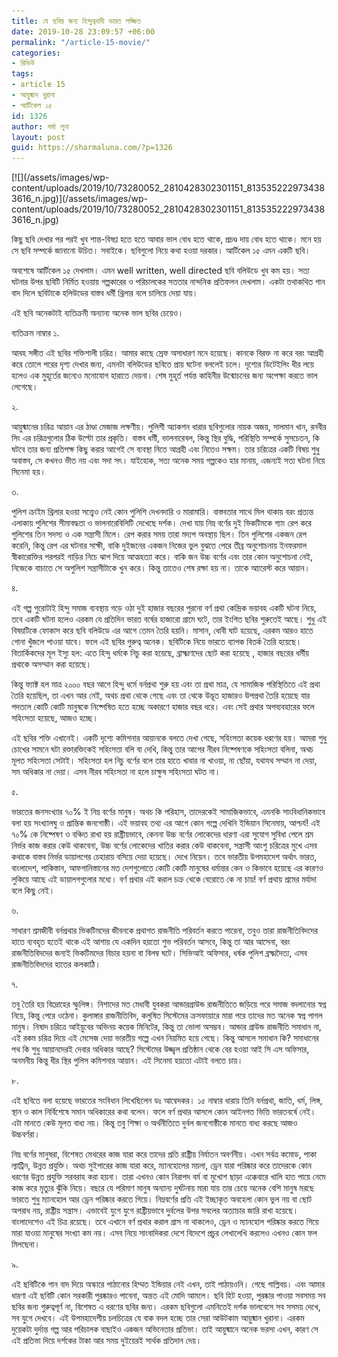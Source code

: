 ```yaml
---
title: যে ছবির জন্য হিন্দুত্ববাদী ভারত লজ্জিত
date: 2019-10-28 23:09:57 +06:00
permalink: "/article-15-movie/"
categories:
- রিভিউ
tags:
- article 15
- আয়ুষ্মান খুরানা
- আর্টিকেল ১৫
id: 1326
author: শর্মা লুনা
layout: post
guid: https://sharmaluna.com/?p=1326
---
```


<div class="_5pbx userContent _3576" data-ft="{"tn":"K"}" data-testid="post_message" id="js_x">[![](/assets/images/wp-content/uploads/2019/10/73280052_2810428302301151_8135352229734383616_n.jpg)](/assets/images/wp-content/uploads/2019/10/73280052_2810428302301151_8135352229734383616_n.jpg)

কিছু ছবি দেখার পর পরই খুব শান্ত-বিষণ্ণ হতে হতে আবার ভাল বোধ হতে থাকে, প্রচণ্ড দায় বোধ হতে থাকে। মনে হয় সে ছবি সম্পর্কে জানানো উচিত। সবাইকে। ছবিগুলো নিয়ে কথা হওয়া দরকার। আর্টিকেল ১৫ এমন একটি ছবি।

অবশেষে আর্টিকেল ১৫ দেখলাম। এমন well written, well directed ছবি বলিউডে খুব কম হয়। সত্য ঘটনার উপর ছবিটি নির্মিত হওয়ায় গল্পকারের ও পরিচালকের সততার নান্দনিক প্রতিফলন দেখলাম। একটা তথাকথিত গান বাদ দিলে ছবিটাকে হলিউডের বাস্তব ধর্মী থ্রিলার বলে চালিয়ে দেয়া যায়।

এই ছবি অনেকটাই ব্যতিক্রমী অন্যান্য অনেক ভাল ছবির চেয়েও।

ব্যতিক্রম নাম্বার ১.

আবহ সঙ্গীত এই ছবির শক্তিশালী চরিত্র। আমার কাছে স্রেফ অসাধারণ মনে হয়েছে। কানকে বিরক্ত না করে বরং আগ্রহী করে তোলে পরের দৃশ্য দেখার জন্য, এমনটা বলিউডের ছবিতে প্রায় ঘটেনা বললেই চলে। দৃশ্যের ডিটেইলিং ধীর লয়ে হলেও এক মুহূর্তের জন্যেও মনোযোগ হারাতে দেয়না। শেষ মুহূর্ত পর্যন্ত কাহিনীর উন্মোচনের জন্য অপেক্ষা করতে ভাল লেগেছে।

২.

আয়ুষ্মানের চরিত্র আয়ান এর ঠাণ্ডা মেজাজ লক্ষণীয়। পুলিশী অ্যাকশন ধারার ছবিগুলোর নায়ক অজয়, সালমান খান, রনবীর সিং এর চরিত্রগুলোর ঠিক উল্টো তার প্রকৃতি। বাস্তব ধর্মী, ভালনারেবল, কিন্তু স্থির বুদ্ধি, পরিস্থিতি সম্পর্কে সুসচেতন, কি ঘটবে তার জন্য প্রতিপক্ষ কিছু করার আগেই সে ব্যবস্থা নিতে আগ্রহী এবং নিতেও সক্ষম। তার চরিত্রের একটি বিষয় শুধু অবাস্তব, সে কখনও ভীত নয় এবং সদা সৎ। যাইহোক, সত্য অনেক সময় গল্পকেও হার মানায়, এজন্যই সত্য ঘটনা নিয়ে সিনেমা হয়।

৩.

পুলিশ ক্রাইম থ্রিলার হওয়া সত্ত্বেও নেই কোন পুলিশি দেখনদারি ও মারামারি। বাস্তবতার সাথে মিল থাকায় বরং প্রত্যন্ত এলাকায় পুলিশের সীমাবদ্ধতা ও ভালনারেবিলিটি দেখেছে দর্শক। দেখা যায় নিম্ন বর্ণের দুই ভিকটিমকে গ্যাং রেপ করে পুলিশের তিন সদস্য ও এক সন্ত্রাসী মিলে। রেপ করার সময় তারা মদ্যপ অবস্থায় ছিল। তিন পুলিশের একজন রেপ করেনি, কিন্তু রেপ এর ঘটনার সাক্ষী, বাকি দুইজনের একজন নিজের ভুল বুঝতে পেরে তীব্র অনুশোচনায় ইনফরমাল স্বীকারোক্তির পরপরই গাড়ির নিচে ঝাপ দিয়ে আত্মহত্যা করে। বাকি জন উচ্চ বর্ণের এবং তার কোন অনুশোচনা নেই, নিজেকে বাচাতে সে অপুলিশ সন্ত্রাসীটাকে খুন করে। কিন্তু তাতেও শেষ রক্ষা হয় না। তাকে আ্যরেস্ট করে আয়ান।

৪.

এই গল্প পুরোটাই হিন্দু সমাজ ব্যবস্থায় গড়ে ওঠা দুই হাজার বছরের পুরনো বর্ণ প্রথা কেন্দ্রিক ভয়াবহ একটি ঘটনা নিয়ে, তবে একটি ঘটনা হলেও এরকম যে প্রতিদিন ভারত বর্ষের হাজারো গ্রামে ঘটে, তার ইংগিত ছবির শুরুতেই আছে। শুধু এই বিষয়টিকে ফোকাস করে ছবি বলিউডে এর আগে তেমন তৈরি হয়নি। মাসান, ধোবী ঘাট হয়েছে, এরকম আরও হাতে গোনা খুঁজলে পাওয়া যাবে। ফলে এই ছবির গুরুত্ব অনেক। ছবিটিকে নিয়ে ভারতে ব্যাপক বিতর্ক তৈরি হয়েছে। বিতার্কিকদের মূল ইস্যু হল: এতে হিন্দু ধর্মকে নিচু করা হয়েছে, ব্রাক্ষ্মণদের ছোট করা হয়েছে , হাজার বছরের ধর্মীয় প্রথাকে অসম্মান করা হয়েছে।

কিন্তু ফ্যাক্ট হল মাত্র ২০০০ বছর আগে হিন্দু ধর্মে বর্নপ্রথা শুরু হয় এবং তা প্রথা মাত্র, যে সামাজিক পরিস্থিতিতে এই প্রথা তৈরি হয়েছিল, তা এখন আর নেই, অথচ প্রথা থেকে গেছে এবং তা থেকে উদ্ভূত হাজারও উপপ্রথা তৈরি হয়েছে যার পদতলে কোটি কোটি মানুষকে নিষ্পেষিত হতে হচ্ছে অকারণে হাজার বছর ধরে। এবং সেই প্রথার অপব্যবহারের ফলে সহিংসতা হয়েছে, আজও হচ্ছে।

এই ছবির শক্তি এখানেই। একটি দৃশ্যে কমিশনার আয়ানকে বলতে দেখা গেছে, সহিংসতা কয়েক ধরণের হয়। আমরা শুধু চোখের সামনে ঘটা রক্তারক্তিকেই সহিংসতা বলি বা দেখি, কিন্তু তার আগের নীরব নিষ্পেষণকে সহিংসতা বলিনা, অথচ মূলত সহিংসতা সেটাই। সহিংসতা হল নিচু বর্ণের বলে তার হাতে খাবার না খাওয়া, না ছোঁয়া, যথাযথ সম্মান না দেয়া, সম অধিকার না দেয়া। এসব নীরব সহিংসতা না হলে চাক্ষুষ সহিংসতা ঘটত না।

৫.

ভারতের জনসংখ্যার ৭০% ই নিম্ন বর্ণের মানুষ। অথচ কি পরিহাস, তাদেরকেই সামাজিকভাবে, এমনকি সাংবিধানিকভাবে বলা হয় সংখ্যালঘু ও প্রান্তিক জনগোষ্ঠী। এই ভয়াবহ তথ্য এর আগে কোন গল্পে দেখিনি ইন্ডিয়ান সিনেমায়, আশ্চর্য! এই ৭০% কে নিষ্পেষণ ও বঞ্চিত রাখা হয় রাষ্ট্রীয়ভাবে, কেননা উচ্চ বর্ণের লোকেদের ধারণা এরা সুযোগ সুবিধা পেলে শ্রম নির্ভর কাজ করার কেউ থাকবেনা, উচ্চ বর্ণের লোকেদের খাতির করার কেউ থাকবেনা, সন্ত্রাসী আংশু চরিত্রের মুখে এসব কথাকে বাস্তব নির্ভর ডায়ালগের চেহারায় বসিয়ে দেয়া হয়েছে। দেখে নিয়েন। তবে ভারতীয় উপমহাদেশ অর্থাৎ ভারত, বাংলাদেশ, পাকিস্তান, আফগানিস্তানের মত দেশগুলোতে কোটি কোটি মানুষের ধর্মান্তর কেন ও কিভাবে হয়েছে এর কারণও লুকিয়ে আছে এই ডায়ালগগুলোর মধ্যে। বর্ণ প্রথার এই করাল চক্র থেকে বেরোতে কে না চায়! বর্ণ প্রথায় শ্রমের মর্যাদা বলে কিছু নেই।

৬.

সাধারণ শ্রমজীবী বর্নপ্রথার ভিকটিমদের জীবনকে প্রথাগত রাজনীতি পরিবর্তন করতে পারেনা, তবুও তারা রাজনীতিবিদদের হাতে ব্যবহৃত হতেই থাকে এই আশায় যে একদিন হয়তো শুভ পরিবর্তন আসবে, কিন্তু তা আর আসেনা, বরং রাজনীতিবিদদের জন্যই ভিকটিমদের বিচার হয়না বা বিলম্ব ঘটে। সিভিআই অফিসার, ধর্ষক পুলিশ ব্রক্ষ্মদৈত্য, এসব রাজনীতিবিদদের হাতের কলকাঠি।

৭.

তবু তৈরি হয় বিদ্রোহের স্ফুলিঙ্গ। নিশাদের মত মেধাবী যুবকরা আন্ডারগ্রাউন্ড রাজনীতিতে জড়িয়ে পরে সমাজ বদলানোর স্বপ্ন নিয়ে, কিন্তু পেরে ওঠেনা। কুলাঙ্গার রাজনীতিবিদ, কলুষিত সিস্টেমের ক্রসফায়ারে মারা পরে তাদের মত অনেক স্বপ্ন পাগল মানুষ। নিষাদ চরিত্রে আইয়ুবের অভিনয় কয়েক মিনিটের, কিন্তু তা ভোলা অসম্ভব। আন্ডার গ্রাউন্ড রাজনীতি সমাধান না, এই রকম চরিত্র দিয়ে এই মেসেজ দেয়া ভারতীয় গল্পে এখন নিয়মিত হয়ে গেছে। কিন্তু আসলে সমাধান কি? সমাধানের পথ কি শুধু আয়ানদেরই দেবার অধিকার আছে? সিস্টেমের উজ্জ্বল প্রতিষ্ঠান থেকে বের হওয়া আই সি এস অফিসার, অনমনীয় কিন্তু ধীর স্থির পুলিস কমিশনার আয়ান। এই সিনেমা হয়তো এটাই বলতে চায়।

৮.

এই ছবিতে বলা হয়েছে ভারতের সংবিধান লিখেছিলেন ডঃ আম্বেদকর। ১৫ নাম্বার ধারায় তিনি বর্নপ্রথা, জাতি, ধর্ম, লিঙ্গ, স্থান ও কাল নির্বিশেষে সমান অধিকারের কথা বলেন। ফলে বর্ণ প্রথার আসলে কোন আইনগত ভিত্তি ভারতবর্ষে নেই। এটা মানতে কেউ মূলত বাধ্য নয়। কিন্তু তবু শিক্ষা ও অর্থনীতিতে দুর্বল জনগোষ্ঠীকে মানতে বাধ্য করছে আজও উচ্চবর্ণরা।

নিম্ন বর্ণের মানুষরা, বিশেষত মেথরের কাজ যারা করে তাদের প্রতি রাষ্ট্রীয় নির্যাতন অবর্ণনীয়। এখন সর্বত্র কমোড, পাকা ল্যাট্রিন, উন্নত প্রযুক্তি। অথচ সুইপারের কাজ যারা করে, ম্যানহোলের ময়লা, ড্রেন যারা পরিষ্কার করে তাদেরকে কোন ধরণের উন্নত প্রযুক্তি সরবরাহ করা হয়না। তারা এখনও কোন নিরাপদ বর্ম বা মুখোশ ছাড়া এক্কেবারে খালি হাত পায়ে নেমে কাজ করে মৃত্যুর ঝুঁকি নিয়ে। বছরে যে পরিমাণ মানুষ অন্যান্য দুর্ঘটনায় মারা যায় তার চেয়ে অনেক বেশি মানুষ মরছে ভারতে শুধু ম্যানহোল আর ড্রেন পরিষ্কার করতে গিয়ে। নিম্নবর্ণের প্রতি এই ইচ্ছাকৃত অবহেলা কোন ভুল নয় বা ছোট অপরাধ নয়, রাষ্ট্রীয় সন্ত্রাস। এভাবেই যুগে যুগে রাষ্ট্রীয়ভাবে দুর্বলের উপর সবলের অত্যাচার জারি রাখা হয়েছে। বাংলাদেশেও এই চিত্র রয়েছে। তবে এখানে বর্ণ প্রথার করাল গ্রাস না থাকলেও, ড্রেন ও ম্যানহোল পরিষ্কার করতে গিয়ে মারা যাওয়া মানুষের সংখ্যা কম নয়। এসব নিয়ে সাংবাদিকরা দেশে বিদেশে প্রচুর লেখালেখি করলেও এখনও কোন ফল মিলছেনা।

৯.

এই ছবিটিকে গান বাদ দিয়ে অস্কারে পাঠানোর হিম্মত ইন্ডিয়ার নেই এখন, তাই পাঠায়ওনি। গেছে গাল্লিবয়। এবং আমার ধারণা এই ছবিটি কোন সরকারী পুরষ্কারও পাবেনা, অন্তত এই মোদি আমলে। ছবি হিট হওয়া, পুরষ্কার পাওয়া সবসময় সব ছবির জন্য গুরুত্বপূর্ণ না, বিশেষত এ ধরণের ছবির জন্য। এরকম ছবিগুলো এমনিতেই দর্শক ভালবেসে সব সসময় দেখে, সব যুগে দেখবে। এই উপমহাদেশীয় চলচিত্রের যে বাক বদল হচ্ছে তার সেরা আউটকাম আয়ুষ্মান খুরানা। এরকম দুয়েকটা দুর্দান্ত গল্প আর পরিচালক বাছাইও একজন অভিনেতার প্রতিভা। তাই আয়ুষ্মানে অনেক ভরসা এখন, কারণ সে এই প্রতিভা দিয়ে দর্শকের টাকা আর সময় দুইয়েরই সার্থক প্রতিদান দেয়।

</div><div class="_3x-2" data-ft="{"tn":"H"}"><div data-ft="{"tn":"H"}"><div class="mtm"><div><div class="_5cq3 _1ktf" data-ft="{"tn":"E"}"></div></div></div></div></div>
